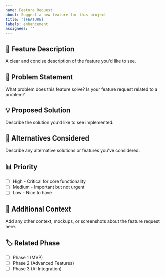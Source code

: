 ```yaml
---
name: Feature Request
about: Suggest a new feature for this project
title: '[FEATURE] '
labels: enhancement
assignees: ''
---
```


## 🚀 Feature Description
A clear and concise description of the feature you'd like to see.

## 🎯 Problem Statement
What problem does this feature solve? Is your feature request related to a problem?

## 💡 Proposed Solution
Describe the solution you'd like to see implemented.

## 🔄 Alternatives Considered
Describe any alternative solutions or features you've considered.

## 📊 Priority
- [ ] High - Critical for core functionality
- [ ] Medium - Important but not urgent
- [ ] Low - Nice to have

## 📝 Additional Context
Add any other context, mockups, or screenshots about the feature request here.

## 🏷️ Related Phase
- [ ] Phase 1 (MVP)
- [ ] Phase 2 (Advanced Features)
- [ ] Phase 3 (AI Integration)
